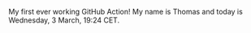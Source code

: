 My first ever working GitHub Action!
My name is Thomas and today is Wednesday, 3 March, 19:24 CET. 
